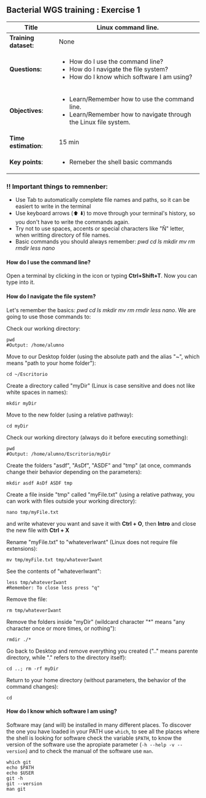 ## Bacterial WGS training : Exercise 1

<div class="tables-start"></div>

|**Title**| Linux command line.|
|---------|-------------------------------------------|
|**Training dataset:**| None
|**Questions:**| <ul><li>How do I use the command line?</li><li>How do I navigate the file system?</li><li>How do I know which software I am using?</li></ul>|
|**Objectives**:|<ul><li>Learn/Remember how to use the command line.</li><li>Learn/Remember how to navigate through the Linux file system.</li></ul>|
|**Time estimation**:| 15 min |
|**Key points**:|<ul><li>Remeber the shell basic commands</li></ul>|

<div class="tables-end"></div>

### :bangbang: Important things to remnenber:
- Use Tab to automatically complete file names and paths, so it can be easiert to write in the terminal
- Use keyboard arrows (:arrow_up: :arrow_down:) to move through your terminal's history, so you don't have to write the commands again.
- Try not to use spaces, accents or special characters like "Ñ" letter, when writting directory of file names.
- Basic commands you should always remember: *pwd cd ls mkdir mv rm rmdir less nano*

#### How do I use the command line?

Open a terminal by clicking in the icon or typing __Ctrl+Shift+T__. Now you can type into it.

#### How do I navigate the file system?

Let's remember the basics: *pwd cd ls mkdir mv rm rmdir less nano*. We are going to use those commands to:

Check our working directory:

```
pwd
#Output: /home/alumno
```

Move to our Desktop folder (using the absolute path and the alias "~", which means "path to your home folder"):

```
cd ~/Escritorio
```

Create a directory called "myDir" (Linux is case sensitive and does not like white spaces in names):

```
mkdir myDir
```

Move to the new folder (using a relative pathway):

```
cd myDir
```

Check our working directory (always do it before executing something):

```
pwd
#Output: /home/alumno/Escritorio/myDir
```

Create the folders "asdf", "AsDf", "ASDF" and "tmp" (at once, commands change their behavior depending on the parameters):

```
mkdir asdf AsDf ASDF tmp
```

Create a file inside "tmp" called "myFile.txt" (using a relative pathway, you can work with files outside your working directory):

```
nano tmp/myFile.txt
```

and write whatever you want and save it with __Ctrl + O__, then __Intro__ and close the new file with __Ctrl + X__

Rename "myFile.txt" to "whateverIwant" (Linux does not require file extensions):

```
mv tmp/myFile.txt tmp/whateverIwant
```

See the contents of "whateverIwant":

```
less tmp/whateverIwant
#Remember: To close less press "q"
```

Remove the file:

```
rm tmp/whateverIwant
```

Remove the folders inside "myDir" (wildcard character "\*" means "any character once or more times, or nothing"):

```
rmdir ./*
```

Go back to Desktop and remove everything you created (".." means parente directory, while "." refers to the directory itself):

```
cd ..; rm -rf myDir
```

Return to your home directory (without parameters, the behavior of the command changes):

```
cd
```

#### How do I know which software I am using?

Software may (and will) be installed in many different places. To discover the one you have loaded in your PATH use `which`, to see all the places where the shell is looking for software check the variable `$PATH`, to know the version of the software use the apropiate parameter (`-h --help -v --version`) and to check the manual of the software use `man`.

```
which git
echo $PATH
echo $USER
git -h
git --version
man git
```
